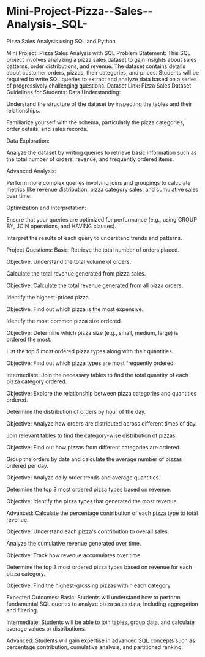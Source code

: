 # Mini-Project-Pizza--Sales--Analysis-_SQL-
Pizza Sales Analysis using SQL and Python

Mini Project: Pizza Sales Analysis with SQL
Problem Statement:
This SQL project involves analyzing a pizza sales dataset to gain insights about sales patterns, order distributions, and revenue. The dataset contains details about customer orders, pizzas, their categories, and prices. Students will be required to write SQL queries to extract and analyze data based on a series of progressively challenging questions.
Dataset Link:
Pizza Sales Dataset
Guidelines for Students:
Data Understanding:


Understand the structure of the dataset by inspecting the tables and their relationships.


Familiarize yourself with the schema, particularly the pizza categories, order details, and sales records.


Data Exploration:


Analyze the dataset by writing queries to retrieve basic information such as the total number of orders, revenue, and frequently ordered items.


Advanced Analysis:


Perform more complex queries involving joins and groupings to calculate metrics like revenue distribution, pizza category sales, and cumulative sales over time.


Optimization and Interpretation:


Ensure that your queries are optimized for performance (e.g., using GROUP BY, JOIN operations, and HAVING clauses).


Interpret the results of each query to understand trends and patterns.





Project Questions:
Basic:
Retrieve the total number of orders placed.

 Objective: Understand the total volume of orders.


Calculate the total revenue generated from pizza sales.

 Objective: Calculate the total revenue generated from all pizza orders.


Identify the highest-priced pizza.

 Objective: Find out which pizza is the most expensive.


Identify the most common pizza size ordered.

 Objective: Determine which pizza size (e.g., small, medium, large) is ordered the most.


List the top 5 most ordered pizza types along with their quantities.

 Objective: Find out which pizza types are most frequently ordered.


Intermediate:
Join the necessary tables to find the total quantity of each pizza category ordered.

 Objective: Explore the relationship between pizza categories and quantities ordered.


Determine the distribution of orders by hour of the day.

 Objective: Analyze how orders are distributed across different times of day.


Join relevant tables to find the category-wise distribution of pizzas.

 Objective: Find out how pizzas from different categories are ordered.


Group the orders by date and calculate the average number of pizzas ordered per day.

 Objective: Analyze daily order trends and average quantities.


Determine the top 3 most ordered pizza types based on revenue.

 Objective: Identify the pizza types that generated the most revenue.


Advanced:
Calculate the percentage contribution of each pizza type to total revenue.

 Objective: Understand each pizza's contribution to overall sales.


Analyze the cumulative revenue generated over time.

 Objective: Track how revenue accumulates over time.


Determine the top 3 most ordered pizza types based on revenue for each pizza category.

 Objective: Find the highest-grossing pizzas within each category.


Expected Outcomes:
Basic: Students will understand how to perform fundamental SQL queries to analyze pizza sales data, including aggregation and filtering.


Intermediate: Students will be able to join tables, group data, and calculate average values or distributions.


Advanced: Students will gain expertise in advanced SQL concepts such as percentage contribution, cumulative analysis, and partitioned ranking.
